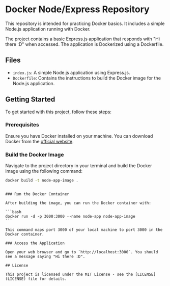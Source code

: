 # Docker Node/Express Repository

This repository is intended for practicing Docker basics. It includes a simple Node.js application running with Docker.

The project contains a basic Express.js application that responds with "Hi there :D" when accessed. The application is Dockerized using a Dockerfile.

## Files

- `index.js`: A simple Node.js application using Express.js.
- `Dockerfile`: Contains the instructions to build the Docker image for the Node.js application.

## Getting Started

To get started with this project, follow these steps:

### Prerequisites

Ensure you have Docker installed on your machine. You can download Docker from the [official website](https://www.docker.com/products/docker-desktop).

### Build the Docker Image

Navigate to the project directory in your terminal and build the Docker image using the following command:

```bash
docker build -t node-app-image .
```

````

### Run the Docker Container

After building the image, you can run the Docker container with:

```bash
docker run -d -p 3000:3000 --name node-app node-app-image
```

This command maps port 3000 of your local machine to port 3000 in the Docker container.

### Access the Application

Open your web browser and go to `http://localhost:3000`. You should see a message saying "Hi there :D".

## License

This project is licensed under the MIT License - see the [LICENSE](LICENSE) file for details.
````
